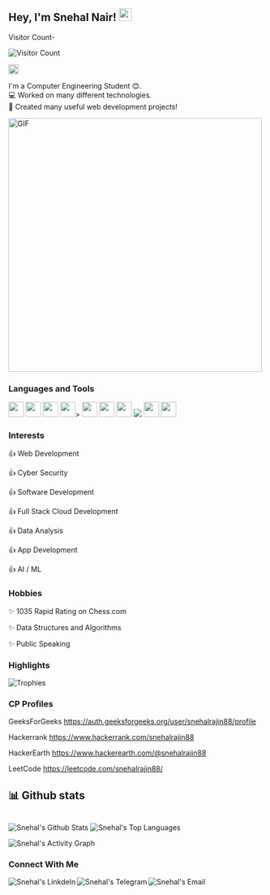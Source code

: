 ## Hey, I'm Snehal Nair! <img src="https://media.giphy.com/media/hvRJCLFzcasrR4ia7z/giphy.gif" width="25px">

Visitor Count-

![Visitor Count](https://profile-counter.glitch.me/Snehalnair88/count.svg)


<a href="https://github.com/Snehalnair88"><img alt="followers" title="Follow me on Github" src="https://img.shields.io/github/followers/Snehalnair88?color=236ad3&labelColor=1155ba&style=for-the-badge&logo=github&label=Follow" height="20px"/></a>  
    
   I'm a Computer Engineering Student 😊.  
💻 Worked on many different technologies.  
📜 Created many useful web development projects!  

<img alt="GIF" src="https://media2.giphy.com/media/3owyp2SViuDIGh8YoM/giphy.gif?cid=ecf05e47th41o1ffb2u2p4g3qcvr5424d61xhhwf3bzft72o&rid=giphy.gif&ct=g" width="500"/>  

### Languages and Tools  

<code><img height="30" src="https://img.icons8.com/color/48/000000/c-plus-plus-logo.png"/></code>
<code><img height="30" src="https://img.icons8.com/color/48/000000/python.png"/></code>
<code><img height="30" src="https://img.icons8.com/color/48/000000/c-programming.png"/></code>
<code><img height="30" src="https://img.icons8.com/color/48/000000/kotlin.png"/></code>>
<code><img height="30" src="https://img.icons8.com/color/48/000000/html-5.png"/></code>
<code><img height="30" src="https://img.icons8.com/color/48/000000/css3.png"/></code>
<code><img height="30" src="https://img.icons8.com/color/48/000000/javascript.png"/></code>
<code><img src="https://img.icons8.com/ios-glyphs/30/000000/cloud.png"/></code>
<code><img height="30" src="https://img.icons8.com/fluent/48/000000/android-os.png"/></code>
<code><img height="30" src="https://img.icons8.com/fluent/48/000000/github.png"/></code>


### Interests

👍 Web Development  

👍 Cyber Security  

👍 Software Development  

👍 Full Stack Cloud Development 

👍 Data Analysis 

👍 App Development 

👍 AI / ML



### Hobbies

✨ 1035 Rapid Rating on  Chess.com 

✨ Data Structures and Algorithms 

✨ Public Speaking


### **Highlights**

![Trophies](https://github-profile-trophy.vercel.app/?username=Snehalnair88&theme=dracula&column=7&margin-w=15&margin-h=15)


### CP Profiles

 GeeksForGeeks  https://auth.geeksforgeeks.org/user/snehalrajin88/profile
 
 Hackerrank     https://www.hackerrank.com/snehalrajin88  
 
 HackerEarth    https://www.hackerearth.com/@snehalrajin88 
 
 LeetCode       https://leetcode.com/snehalrajin88/ 
 
 
 
## 📊 Github stats

<!-- <details>  -->
<!--   <summary>💻 GitHub Profile Stats</summary> -->
  <br/>
    <a><img alt="Snehal's Github Stats" src="https://denvercoder1-github-readme-stats.vercel.app/api?username=Snehalnair88&show_icons=true&count_private=true&theme=react&hide_border=true&bg_color=1F222E&title_color=F85D7F&icon_color=F8D866" /></a>
  <a><img alt="Snehal's Top Languages" src="https://denvercoder1-github-readme-stats.vercel.app/api/top-langs/?username=Snehalnair88&langs_count=8&layout=compact&theme=react&hide_border=true&bg_color=1F222E&title_color=F85D7F&icon_color=F8D866" /></a>
  <br/>
<!--   <b>Note:</b> Top languages is only a metric of the languages my public code consists of and doesn't reflect experience or skill level. -->
<!-- </details> -->

<a><img alt="Snehal's Activity Graph" src="https://activity-graph.herokuapp.com/graph?username=Snehalnair88&bg_color=1F222E&color=F8D866&line=F85D7F&point=FFFFFF&hide_border=true" /></a>  


### Connect With Me
<a href="https://www.linkedin.com/in/snehal-nair-2980b41b9" target="_blank">
  <img align="left" alt="Snehal's LinkdeIn" src="https://img.shields.io/badge/LinkedIn-0077B5?style=for-the-badge&logo=linkedin&logoColor=white" />
</a>
</a>
<a href="" target="_blank">
  <img align="left" alt="Snehal's Telegram" src="https://img.shields.io/badge/Telegram-2CA5E0?style=for-the-badge&logo=telegram&logoColor=white" />
</a>
<a href="snehalrajin88@gmail.com" target="_blank">
  <img align="left" alt="Snehal's Email" src="https://img.shields.io/badge/Gmail-D14836?style=for-the-badge&logo=gmail&logoColor=white" />
</a>
